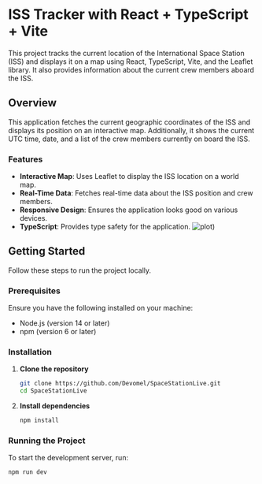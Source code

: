 # ISS Tracker with React + TypeScript + Vite

This project tracks the current location of the International Space Station (ISS) and displays it on a map using React, TypeScript, Vite, and the Leaflet library. It also provides information about the current crew members aboard the ISS.

## Overview

This application fetches the current geographic coordinates of the ISS and displays its position on an interactive map. Additionally, it shows the current UTC time, date, and a list of the crew members currently on board the ISS.

### Features

- **Interactive Map**: Uses Leaflet to display the ISS location on a world map.
- **Real-Time Data**: Fetches real-time data about the ISS position and crew members.
- **Responsive Design**: Ensures the application looks good on various devices.
- **TypeScript**: Provides type safety for the application.
![plot](https://drive.google.com/file/d/1uBPxEAlCbqhYWd7F0zRkeW-o1crVatif/view?usp=drive_link))

## Getting Started

Follow these steps to run the project locally.

### Prerequisites

Ensure you have the following installed on your machine:
- Node.js (version 14 or later)
- npm (version 6 or later)

### Installation

1. **Clone the repository**
    ```bash
    git clone https://github.com/Devomel/SpaceStationLive.git
    cd SpaceStationLive
    ```

2. **Install dependencies**
    ```bash
    npm install
    ```

### Running the Project

To start the development server, run:
```bash
npm run dev
